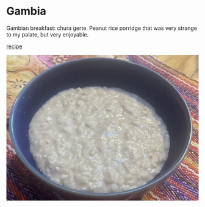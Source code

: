 # Gambia

Gambian breakfast: chura gerte. Peanut rice porridge that was very
strange to my palate, but very enjoyable.

[recipe](https://www.rpcvmadison.org/cpages/the-gambia-2014-recipes-chura-gerte)

![breakfast](images/gambia.jpeg)

